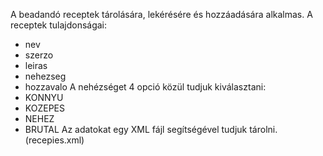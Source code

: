 A beadandó receptek tárolására, lekérésére és hozzáadására alkalmas. 
A receptek tulajdonságai: 
- nev
- szerzo
- leiras
- nehezseg
- hozzavalo 
A nehézséget 4 opció közül tudjuk kiválasztani: 
- KONNYU
- KOZEPES
- NEHEZ
- BRUTAL
Az adatokat egy XML fájl segítségével tudjuk tárolni. (recepies.xml) 
